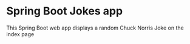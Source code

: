 # Spring Boot Jokes app
This Spring Boot web app displays a random Chuck Norris Joke on the index page